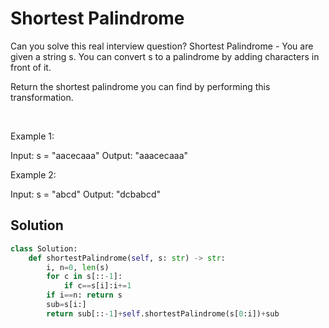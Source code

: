 # Shortest Palindrome

Can you solve this real interview question? Shortest Palindrome - You are given a string s. You can convert s to a palindrome by adding characters in front of it.

Return the shortest palindrome you can find by performing this transformation.

 

Example 1:

Input: s = "aacecaaa"
Output: "aaacecaaa"


Example 2:

Input: s = "abcd"
Output: "dcbabcd"

## Solution
```py
class Solution:
    def shortestPalindrome(self, s: str) -> str:
        i, n=0, len(s)
        for c in s[::-1]:
            if c==s[i]:i+=1
        if i==n: return s
        sub=s[i:]
        return sub[::-1]+self.shortestPalindrome(s[0:i])+sub
```
